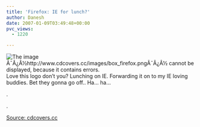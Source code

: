 ```yaml
---
title: 'Firefox: IE for lunch?'
author: Danesh
date: 2007-01-09T03:49:48+00:00
pvc_views:
  - 1220

---
```

<img src="http://www.cdcovers.cc/images/box_firefox.png" title="The image Ã¯Â¿Â½http://www.cdcovers.cc/images/box_firefox.pngÃ¯Â¿Â½ cannot be displayed, because it contains errors." alt="The image Ã¯Â¿Â½http://www.cdcovers.cc/images/box_firefox.pngÃ¯Â¿Â½ cannot be displayed, because it contains errors." align="left" />Love this logo don&#8217;t you? Lunching on IE. Forwarding it on to my IE loving buddies. Bet they gonna go off.. Ha&#8230; ha&#8230;

.

.

[Source: cdcovers.cc][1]

 [1]: http://www.cdcovers.cc